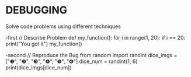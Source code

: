 # DEBUGGING
Solve code problems using different techniques

-first
// Describe Problem
def my_function():
  for i in range(1, 20):
    if i == 20:
      print("You got it")
my_function()

-second
// Reproduce the Bug
from random import randint
dice_imgs = ["❶", "❷", "❸", "❹", "❺", "❻"]
dice_num = randint(1, 6)
print(dice_imgs[dice_num])
